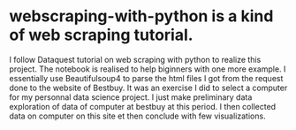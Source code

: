 # webscraping-with-python is a kind of web scraping tutorial. 
I follow Dataquest tutorial on web scraping with python to realize this project. 
The notebook is realised to help biginners with one more example.
I essentially use Beautifulsoup4 to parse the html files I got from the request done to the website of Bestbuy.
It was an exercise I did to select a computer for my personnal data science project.
I just make preliminary data exploration of data of computer at bestbuy at this period. I then collected data on computer on this site et then conclude with few visualizations.
